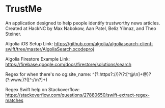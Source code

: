 # TrustMe
An application designed to help people identify trustworthy news articles.
Created at HackNC by Max Nabokow, Aan Patel, Beliz Yilmaz, and Theo Steiner.

Algolia iOS Setup Link:
https://github.com/algolia/algoliasearch-client-swift/tree/master/AlgoliaSearch.xcodeproj

Algolia Firestore Example Link:
https://firebase.google.com/docs/firestore/solutions/search

Regex for when there's no og:site_name:
^(?:https?:\/\/)?(?:[^@\n]+@)?(?:www\.)?([^:\/\n?]+)

Regex Swift help on Stackoverflow:
https://stackoverflow.com/questions/27880650/swift-extract-regex-matches